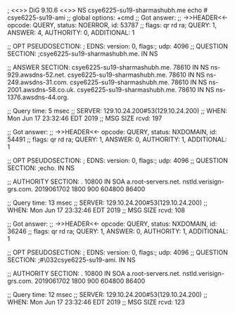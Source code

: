 
; <<>> DiG 9.10.6 <<>> NS csye6225-su19-sharmashubh.me echo # csye6225-su19-ami
;; global options: +cmd
;; Got answer:
;; ->>HEADER<<- opcode: QUERY, status: NOERROR, id: 53787
;; flags: qr rd ra; QUERY: 1, ANSWER: 4, AUTHORITY: 0, ADDITIONAL: 1

;; OPT PSEUDOSECTION:
; EDNS: version: 0, flags:; udp: 4096
;; QUESTION SECTION:
;csye6225-su19-sharmashubh.me.	IN	NS

;; ANSWER SECTION:
csye6225-su19-sharmashubh.me. 78610 IN	NS	ns-929.awsdns-52.net.
csye6225-su19-sharmashubh.me. 78610 IN	NS	ns-249.awsdns-31.com.
csye6225-su19-sharmashubh.me. 78610 IN	NS	ns-2001.awsdns-58.co.uk.
csye6225-su19-sharmashubh.me. 78610 IN	NS	ns-1376.awsdns-44.org.

;; Query time: 5 msec
;; SERVER: 129.10.24.200#53(129.10.24.200)
;; WHEN: Mon Jun 17 23:32:46 EDT 2019
;; MSG SIZE  rcvd: 197

;; Got answer:
;; ->>HEADER<<- opcode: QUERY, status: NXDOMAIN, id: 54491
;; flags: qr rd ra; QUERY: 1, ANSWER: 0, AUTHORITY: 1, ADDITIONAL: 1

;; OPT PSEUDOSECTION:
; EDNS: version: 0, flags:; udp: 4096
;; QUESTION SECTION:
;echo.				IN	NS

;; AUTHORITY SECTION:
.			10800	IN	SOA	a.root-servers.net. nstld.verisign-grs.com. 2019061702 1800 900 604800 86400

;; Query time: 13 msec
;; SERVER: 129.10.24.200#53(129.10.24.200)
;; WHEN: Mon Jun 17 23:32:46 EDT 2019
;; MSG SIZE  rcvd: 108

;; Got answer:
;; ->>HEADER<<- opcode: QUERY, status: NXDOMAIN, id: 36246
;; flags: qr rd ra; QUERY: 1, ANSWER: 0, AUTHORITY: 1, ADDITIONAL: 1

;; OPT PSEUDOSECTION:
; EDNS: version: 0, flags:; udp: 4096
;; QUESTION SECTION:
;#\032csye6225-su19-ami.		IN	NS

;; AUTHORITY SECTION:
.			10800	IN	SOA	a.root-servers.net. nstld.verisign-grs.com. 2019061702 1800 900 604800 86400

;; Query time: 12 msec
;; SERVER: 129.10.24.200#53(129.10.24.200)
;; WHEN: Mon Jun 17 23:32:46 EDT 2019
;; MSG SIZE  rcvd: 123

